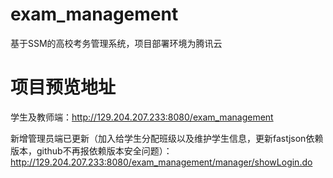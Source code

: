# exam_management
基于SSM的高校考务管理系统，项目部署环境为腾讯云

# 项目预览地址

学生及教师端：http://129.204.207.233:8080/exam_management

新增管理员端已更新（加入给学生分配班级以及维护学生信息，更新fastjson依赖版本，github不再报依赖版本安全问题）：http://129.204.207.233:8080/exam_management/manager/showLogin.do

